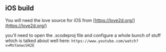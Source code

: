 ## iOS build

You will need the love source for iOS from [https://love2d.org/](https://love2d.org/)

you'll need to open the .xcodeproj file and configure a whole bunch of stuff which is talked about well here:
`https://www.youtube.com/watch?v=MsYanwcU42E`
